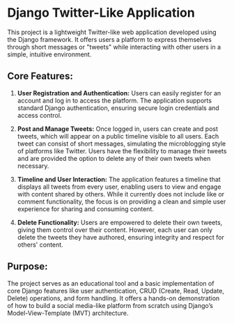 # Django Twitter-Like Application

This project is a lightweight Twitter-like web application developed using the Django framework. It offers users a platform to express themselves through short messages or "tweets" while interacting with other users in a simple, intuitive environment.

## Core Features:

1. **User Registration and Authentication:**
   Users can easily register for an account and log in to access the platform. The application supports standard Django authentication, ensuring secure login credentials and access control.

2. **Post and Manage Tweets:**
   Once logged in, users can create and post tweets, which will appear on a public timeline visible to all users. Each tweet can consist of short messages, simulating the microblogging style of platforms like Twitter. Users have the flexibility to manage their tweets and are provided the option to delete any of their own tweets when necessary.

3. **Timeline and User Interaction:**
   The application features a timeline that displays all tweets from every user, enabling users to view and engage with content shared by others. While it currently does not include like or comment functionality, the focus is on providing a clean and simple user experience for sharing and consuming content.

4. **Delete Functionality:**
   Users are empowered to delete their own tweets, giving them control over their content. However, each user can only delete the tweets they have authored, ensuring integrity and respect for others' content.

## Purpose:
The project serves as an educational tool and a basic implementation of core Django features like user authentication, CRUD (Create, Read, Update, Delete) operations, and form handling. It offers a hands-on demonstration of how to build a social media-like platform from scratch using Django’s Model-View-Template (MVT) architecture.
